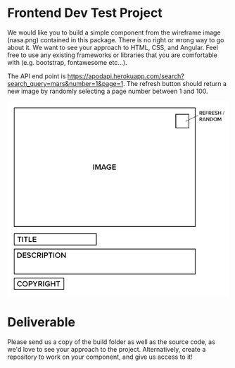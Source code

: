 # Frontend Dev Test Project

We would like you to build a simple component from the wireframe image (nasa.png) contained in this package. There is no right or wrong way to go about it. We want to see your approach to HTML, CSS, and Angular. Feel free to use any existing frameworks or libraries that you are comfortable with (e.g. bootstrap, fontawesome etc...).

The API end point is https://apodapi.herokuapp.com/search?search_query=mars&number=1&page=1. The refresh button should return a new image by randomly selecting a page number between 1 and 100.

![Image of Wireframe](https://raw.githubusercontent.com/Motasoft/Frontend-Dev-Test/master/nasa.png)

# Deliverable
Please send us a copy of the build folder as well as the source code, as we'd love to see your approach to the project. Alternatively, create a repository to work on your component, and give us access to it!
